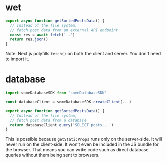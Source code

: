 # wet
```js
export async function getSortedPostsData() {
  // Instead of the file system,
  // fetch post data from an external API endpoint
  const res = await fetch('..')
  return res.json()
}
```
Note: Next.js polyfills `fetch()` on both the client and server. You don't need to import it.

# database

```js
import someDatabaseSDK from 'someDatabaseSDK'

const databaseClient = someDatabaseSDK.createClient(...)

export async function getSortedPostsData() {
  // Instead of the file system,
  // fetch post data from a database
  return databaseClient.query('SELECT posts...')
}
```
This is possible because `getStaticProps` runs only on the server-side. It will never run on the client-side. It won’t even be included in the JS bundle for the browser. That means you can write code such as direct database queries without them being sent to browsers.

